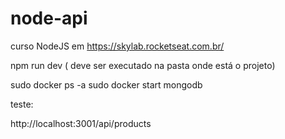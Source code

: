 # node-api
 curso NodeJS em  https://skylab.rocketseat.com.br/


npm run dev ( deve ser executado na pasta onde está o projeto)

sudo docker ps -a
sudo docker start mongodb

teste:

http://localhost:3001/api/products